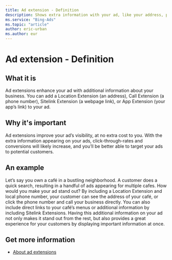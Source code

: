```yaml
---
title: Ad extension - Definition
description: Shows extra information with your ad, like your address, phone number, webpage links, Microsoft Merchant Center store catalog detail, or your app's link.
ms.service: "Bing-Ads"
ms.topic: "article"
author: eric-urban
ms.author: eur
---
```


# Ad extension - Definition

## What it is

Ad extensions enhance your ad with additional information about your business. You can add a Location Extension (an address), Call Extension (a phone number), Sitelink Extension (a webpage link), or App Extension (your app’s link) to your ad.

## Why it's important

Ad extensions improve your ad’s visibility, at no extra cost to you. With the extra information appearing on your ads, click-through-rates and conversions will likely increase, and you’ll be better able to target your ads to potential customers.

## An example

Let’s say you own a café in a bustling neighborhood. A customer does a quick search, resulting in a handful of ads appearing for multiple cafes. How would you make your ad stand out? By including a Location Extension and local phone number, your customer can see the address of your café, or click the phone number and call your business directly. You can also include direct links to your café’s menus or additional information by including Sitelink Extensions. Having this additional information on your ad not only makes it stand out from the rest, but also provides a great experience for your customers by displaying important information at once.

## Get more information

- [About ad extensions](./hlp_BA_CONC_AboutAdExtensions.md)


